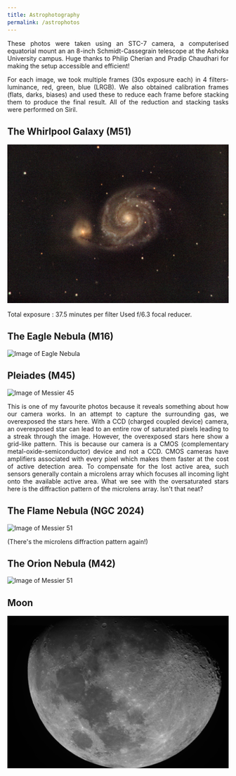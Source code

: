 ```yaml
---
title: Astrophotography
permalink: /astrophotos
---
```

<p align="justify">
These photos were taken using an STC-7 camera, a computerised equatorial mount an an 8-inch Schmidt-Cassegrain telescope at the Ashoka University campus. Huge thanks to Philip Cherian and Pradip Chaudhari for making the setup accessible and efficient!
</p>

<p align="justify">
For each image, we took multiple frames (30s exposure each) in 4 filters- luminance, red, green, blue (LRGB). We also obtained calibration frames (flats, darks, biases) and used these to reduce each frame before stacking them to produce the final result. All of the reduction and stacking tasks were performed on Siril.
</p>

## The Whirlpool Galaxy (M51)
<img src="./assets/images/M51.jpg" class="custom-image" alt="Image of Messier 51">

Total exposure : 37.5 minutes per filter
Used f/6.3 focal reducer.

## The Eagle Nebula (M16)
<img src="./assets/images/eagle.jpg" class="custom-image" alt="Image of Eagle Nebula">

## Pleiades (M45)
<img src="./assets/images/pleiades.jpg" class="custom-image" alt="Image of Messier 45">
<p align="justify">
This is one of my favourite photos because it reveals something about how our camera works. In an attempt to capture the surrounding gas, we overexposed the stars here. With a CCD (charged coupled device) camera, an overexposed star can lead to an entire row of saturated pixels leading to a streak through the image. However, the overexposed stars here show a grid-like pattern. This is because our camera is a CMOS (complementary metal-oxide-semiconductor) device and not a CCD. CMOS cameras have amplifiers associated with every pixel which makes them faster at the cost of active detection area. To compensate for the lost active area, such sensors generally contain a microlens array which focuses all incoming light onto the available active area. What we see with the oversaturated stars here is the diffraction pattern of the microlens array. Isn't that neat?
</p>

## The Flame Nebula (NGC 2024)

<img src="./assets/images/flame_nebula.jpg" class="custom-image" alt="Image of Messier 51">

(There's the microlens diffraction pattern again!)

## The Orion Nebula (M42)
<img src="./assets/images/orion_nebula.jpg" class="custom-image" alt="Image of Messier 51">

## Moon
<img src="./assets/images/moon.jpg" class="custom-image" alt="Image of Messier 51">
